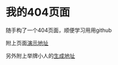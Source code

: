 我的404页面
=========

随手构了一个404页面，顺便学习用用github

附上页面[演示地址](http://nornor.github.io/404.html)

另外附上举牌小人的[生成地址](http://upuptoyou.com/)
